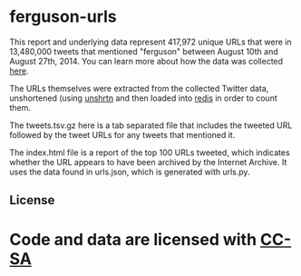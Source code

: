 # ferguson-urls 

This report and underlying data represent 417,972 unique URLs that were in 
13,480,000 tweets that mentioned "ferguson" between August 10th and August
27th, 2014. You can learn more about how the data was collected 
[here](http://inkdroid.org/journal/2014/08/30/a-ferguson-twitter-archive/).

The URLs themselves were extracted from the collected Twitter data, unshortened
(using [unshrtn](http://github.com/edsu/unshrtn) and then loaded into 
[redis](http://redis.io) in order to count them.

The tweets.tsv.gz here is a tab separated file that includes the tweeted 
URL followed by the tweet URLs for any tweets that mentioned it.

The index.html file is a report of the top 100 URLs tweeted, which indicates
whether the URL appears to have been archived by the Internet Archive. It uses
the data found in urls.json, which is generated with urls.py.

## License

# Code and data are licensed with [CC-SA](https://creativecommons.org/licenses/by-sa/2.0/)


